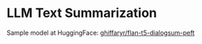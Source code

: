 # LLM Text Summarization
Sample model at HuggingFace: [ghiffaryr/flan-t5-dialogsum-peft](https://huggingface.co/ghiffaryr/flan-t5-dialogsum-peft)
